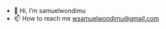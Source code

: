 - 👋 Hi, I’m samuelwondimu
- 📫 How to reach me wsamuelwondimu@gmail.com

<!---
samuelwondimu/samuelwondimu is a ✨ special ✨ repository because its `README.md` (this file) appears on your GitHub profile.
You can click the Preview link to take a look at your changes.
--->
